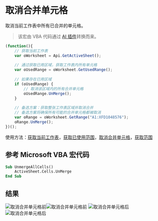 # 取消合并单元格

取消当前工作表中所有已合并的单元格。

> 该宏由 VBA 代码通过 [AI 插件](/docs/plugin-and-macros/macros/converting-vba-macros.md#automatic-conversion-using-ai-plugin)转换而来。

<!-- 以下代码展示在截图中。 -->

<!-- eslint-skip -->

``` ts
(function(){
    // 获取当前工作表
    var oWorksheet = Api.GetActiveSheet();
    
    // 通过获取已用区域，获取工作表内所有单元格
    var oUsedRange = oWorksheet.GetUsedRange();
    
    // 如果存在已用区域
    if (oUsedRange) {
        // 取消该区域内的所有合并单元格
        oUsedRange.UnMerge();
    }
    
    // 备选方案：获取整张工作表区域并取消合并
    // 备选方案将确保所有可能的合并单元格都被取消
    var oRange = oWorksheet.GetRange("A1:XFD1048576");
    oRange.UnMerge();
})();
```

使用方法：[获取当前工作表](/docs/office-api/usage-api/spreadsheet-api/Api/Methods/GetActiveSheet.md)，[获取已使用范围](/docs/office-api/usage-api/spreadsheet-api/ApiWorksheet/Methods/GetUsedRange.md)，[取消合并单元格](/docs/office-api/usage-api/spreadsheet-api/ApiRange/Methods/UnMerge.md)，[获取范围](/docs/office-api/usage-api/spreadsheet-api/ApiWorksheet/Methods/GetRange.md)

## 参考 Microsoft VBA 宏代码

``` vb
Sub UnmergeAllCells()
    ActiveSheet.Cells.UnMerge
End Sub
```

## 结果

![取消合并单元格前](/assets/images/plugins/unmerge-before.png#gh-light-mode-only)![取消合并单元格前](/assets/images/plugins/unmerge-before.dark.png#gh-dark-mode-only) ![取消合并单元格后](/assets/images/plugins/unmerge-after.png#gh-light-mode-only)![取消合并单元格后](/assets/images/plugins/unmerge-after.dark.png#gh-dark-mode-only)
